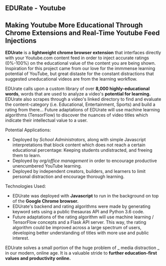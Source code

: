 ##	EDURate - Youtube
##	Making Youtube More Educational Through Chrome Extensions and Real-Time Youtube Feed Injections

**EDUrate** is a **lightweight chrome browser extension** that interfaces directly with your Youtube.com content feed in order to inject accurate ratings (0%-100%) on the educational value of the content you are being shown. Inspiration for this project came from our love for the immmense learning potential of YouTube, but great distaste for the constant distractions that suggested  uneducational videos are from the learning workflow. 

EDUrate calls upon a custom library of over **8,000 highly-educational words**, words that are used to analyze a video's **potential for learning.** EDUrate also scrapes through a video's linked directory to find and evaluate the content-category (i.e. Educational, Entertainment, Sports) and build a rating from there... Future adaptations of EDUrate will use machine learning algorithms (TensorFlow) to discover the nuances of video titles which indicate their intellectual value to a user.

Potential Applications: 
  - Deployed by _School Administrators,_ along with simple Javascript interpretations that block content which does not reach a       certain educational percentage: Keeping students undistracted, and freeing them to learn.
  - Deployed by _org/office management_ in order to encourage productive unencumbered YouTube learning.
  - Deployed by independent creators, builders, and learners to limit personal distraction and encourage thorough learning.
  
Technologies Used:
   - EDUrate was deployed with **Javascript** to run in the background on top of the **Google Chrome browser.** 
   - EDUrate's backend and rating algorithms were made by generating keyword sets using a public thesauras API and Python 3.6 code. 
   - Future adaptations of the rating algorithm will use machine learning / TensorFlow concepts and a Flask API server. This way, the rating algorithm could be improved across a large spectrum of users, developing better understanding of titles with more use and public interest.

EDUrate solves a small portion of the huge problem of _ media distraction _ in our modern, online age. It is a valuable stride to **further education-first values and productivity online.**
